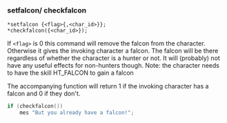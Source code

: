 ### setfalcon/ checkfalcon
```
*setfalcon {<flag>{,<char_id>}};
*checkfalcon({<char_id>});
```

If `<flag>` is 0 this command will remove the falcon from the character.
Otherwise it gives the invoking character a falcon. The falcon will be there
regardless of whether the character is a hunter or not. It will (probably) not
have any useful effects for non-hunters though.
Note: the character needs to have the skill HT_FALCON to gain a falcon

The accompanying function will return 1 if the invoking character has a falcon
and 0 if they don't.

```c
if (checkfalcon())
    mes "But you already have a falcon!";
```
